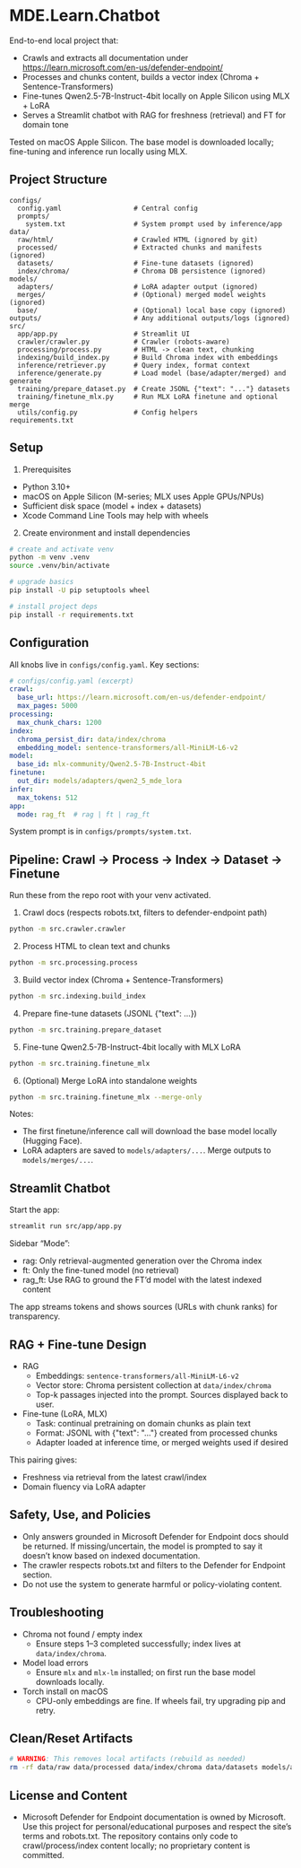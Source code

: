 # MDE.Learn.Chatbot

End-to-end local project that:

- Crawls and extracts all documentation under <https://learn.microsoft.com/en-us/defender-endpoint/>
- Processes and chunks content, builds a vector index (Chroma + Sentence-Transformers)
- Fine-tunes Qwen2.5-7B-Instruct-4bit locally on Apple Silicon using MLX + LoRA
- Serves a Streamlit chatbot with RAG for freshness (retrieval) and FT for domain tone

Tested on macOS Apple Silicon. The base model is downloaded locally; fine-tuning and inference run locally using MLX.

## Project Structure

```text
configs/
  config.yaml                  # Central config
  prompts/
    system.txt                 # System prompt used by inference/app
data/
  raw/html/                    # Crawled HTML (ignored by git)
  processed/                   # Extracted chunks and manifests (ignored)
  datasets/                    # Fine-tune datasets (ignored)
  index/chroma/                # Chroma DB persistence (ignored)
models/
  adapters/                    # LoRA adapter output (ignored)
  merges/                      # (Optional) merged model weights (ignored)
  base/                        # (Optional) local base copy (ignored)
outputs/                       # Any additional outputs/logs (ignored)
src/
  app/app.py                   # Streamlit UI
  crawler/crawler.py           # Crawler (robots-aware)
  processing/process.py        # HTML -> clean text, chunking
  indexing/build_index.py      # Build Chroma index with embeddings
  inference/retriever.py       # Query index, format context
  inference/generate.py        # Load model (base/adapter/merged) and generate
  training/prepare_dataset.py  # Create JSONL {"text": "..."} datasets
  training/finetune_mlx.py     # Run MLX LoRA finetune and optional merge
  utils/config.py              # Config helpers
requirements.txt
```

## Setup

1. Prerequisites

- Python 3.10+
- macOS on Apple Silicon (M-series; MLX uses Apple GPUs/NPUs)
- Sufficient disk space (model + index + datasets)
- Xcode Command Line Tools may help with wheels

2. Create environment and install dependencies

```bash
# create and activate venv
python -m venv .venv
source .venv/bin/activate

# upgrade basics
pip install -U pip setuptools wheel

# install project deps
pip install -r requirements.txt
```

## Configuration

All knobs live in `configs/config.yaml`. Key sections:

```yaml
# configs/config.yaml (excerpt)
crawl:
  base_url: https://learn.microsoft.com/en-us/defender-endpoint/
  max_pages: 5000
processing:
  max_chunk_chars: 1200
index:
  chroma_persist_dir: data/index/chroma
  embedding_model: sentence-transformers/all-MiniLM-L6-v2
model:
  base_id: mlx-community/Qwen2.5-7B-Instruct-4bit
finetune:
  out_dir: models/adapters/qwen2_5_mde_lora
infer:
  max_tokens: 512
app:
  mode: rag_ft  # rag | ft | rag_ft
```

System prompt is in `configs/prompts/system.txt`.

## Pipeline: Crawl → Process → Index → Dataset → Finetune

Run these from the repo root with your venv activated.

1. Crawl docs (respects robots.txt, filters to defender-endpoint path)

```bash
python -m src.crawler.crawler
```

2. Process HTML to clean text and chunks

```bash
python -m src.processing.process
```

3. Build vector index (Chroma + Sentence-Transformers)

```bash
python -m src.indexing.build_index
```

4. Prepare fine-tune datasets (JSONL {"text": ...})

```bash
python -m src.training.prepare_dataset
```

5. Fine-tune Qwen2.5-7B-Instruct-4bit locally with MLX LoRA

```bash
python -m src.training.finetune_mlx
```

6. (Optional) Merge LoRA into standalone weights

```bash
python -m src.training.finetune_mlx --merge-only
```

Notes:

- The first finetune/inference call will download the base model locally (Hugging Face).
- LoRA adapters are saved to `models/adapters/...`. Merge outputs to `models/merges/...`.

## Streamlit Chatbot

Start the app:

```bash
streamlit run src/app/app.py
```

Sidebar “Mode”:

- rag: Only retrieval-augmented generation over the Chroma index
- ft: Only the fine-tuned model (no retrieval)
- rag_ft: Use RAG to ground the FT’d model with the latest indexed content

The app streams tokens and shows sources (URLs with chunk ranks) for transparency.

## RAG + Fine-tune Design

- RAG
  - Embeddings: `sentence-transformers/all-MiniLM-L6-v2`
  - Vector store: Chroma persistent collection at `data/index/chroma`
  - Top-k passages injected into the prompt. Sources displayed back to user.
- Fine-tune (LoRA, MLX)
  - Task: continual pretraining on domain chunks as plain text
  - Format: JSONL with {"text": "..."} created from processed chunks
  - Adapter loaded at inference time, or merged weights used if desired

This pairing gives:

- Freshness via retrieval from the latest crawl/index
- Domain fluency via LoRA adapter

## Safety, Use, and Policies

- Only answers grounded in Microsoft Defender for Endpoint docs should be returned. If missing/uncertain, the model is prompted to say it doesn’t know based on indexed documentation.
- The crawler respects robots.txt and filters to the Defender for Endpoint section.
- Do not use the system to generate harmful or policy-violating content.

## Troubleshooting

- Chroma not found / empty index
  - Ensure steps 1–3 completed successfully; index lives at `data/index/chroma`.
- Model load errors
  - Ensure `mlx` and `mlx-lm` installed; on first run the base model downloads locally.
- Torch install on macOS
  - CPU-only embeddings are fine. If wheels fail, try upgrading pip and retry.

## Clean/Reset Artifacts

```bash
# WARNING: This removes local artifacts (rebuild as needed)
rm -rf data/raw data/processed data/index/chroma data/datasets models/adapters models/merges outputs
```

## License and Content

- Microsoft Defender for Endpoint documentation is owned by Microsoft. Use this project for personal/educational purposes and respect the site’s terms and robots.txt. The repository contains only code to crawl/process/index content locally; no proprietary content is committed.
